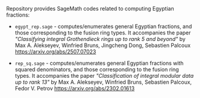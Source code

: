 Repository provides SageMath codes related to computing Egyptian fractions:

* `egypt_rep.sage` - computes/enumerates general Egyptian fractions, and those corresponding to the fusion ring types.
It accompanies the paper *"Classifying integral Grothendieck rings up to rank 5 and beyond"* by Max A. Alekseyev, Winfried Bruns, Jingcheng Dong, Sebastien Palcoux
https://arxiv.org/abs/2507.07023

* `rep_sq.sage` - computes/enumerates general Egyptian fractions with squared denominators, and those corresponding to the fusion ring types.
It accompanies the paper *"Classification of integral modular data up to rank 13"* by Max A. Alekseyev, Winfried Bruns, Sebastien Palcoux, Fedor V. Petrov
https://arxiv.org/abs/2302.01613
